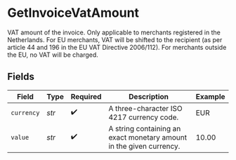 # GetInvoiceVatAmount

VAT amount of the invoice. Only applicable to merchants registered in the Netherlands. For EU merchants, VAT will be shifted to the recipient (as per article 44 and 196 in the EU VAT Directive 2006/112). For merchants outside the EU, no VAT will be charged.


## Fields

| Field                                                               | Type                                                                | Required                                                            | Description                                                         | Example                                                             |
| ------------------------------------------------------------------- | ------------------------------------------------------------------- | ------------------------------------------------------------------- | ------------------------------------------------------------------- | ------------------------------------------------------------------- |
| `currency`                                                          | *str*                                                               | :heavy_check_mark:                                                  | A three-character ISO 4217 currency code.                           | EUR                                                                 |
| `value`                                                             | *str*                                                               | :heavy_check_mark:                                                  | A string containing an exact monetary amount in the given currency. | 10.00                                                               |